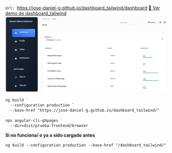 `Url: `https://jose-daniel-g.github.io/dashboard_tailwind/dashboard
[🚀 Ver demo de dashboard_taliwind](https://jose-daniel-g.github.io/dashboard_tailwind/dashboard)
![dashboard_taliwind](images/dashboard_taliwind.png)
```
ng build `
  --configuration production `
  --base-href "https://jose-daniel-g.github.io/dashboard_tailwind/"

npx angular-cli-ghpages `
  --dir=dist/prueba-frontend/browser

```

**Si no funciona/ o ya a sido cargado antes**
```
ng build --configuration production --base-href "/dashboard_tailwind/"
```